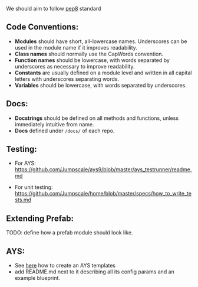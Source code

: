 We should aim to follow [pep8](https://www.python.org/dev/peps/pep-0008/) standard

## Code Conventions:
 - __Modules__ should have short, all-lowercase names. Underscores can be used in the module name if it improves readability.
 - __Class names__ should normally use the CapWords convention.
 - __Function names__ should be lowercase, with words separated by underscores as necessary to improve readability.
 - __Constants__ are usually defined on a module level and written in all capital letters with underscores separating words.
 - __Variables__ should be lowercase, with words separated by underscores.

## Docs:
  - __Docstrings__ should be defined on all methods and functions, unless immediately intuitive from name.
  - __Docs__ defined under `/docs/` of each repo.

## Testing:
 - For AYS:
 https://github.com/Jumpscale/ays9/blob/master/ays_testrunner/readme.md

 - For unit testing:
 https://github.com/Jumpscale/home/blob/master/specs/how_to_write_tests.md


## Extending Prefab:
 TODO: define how a prefab module should look like.

## AYS:
  - See [here](https://github.com/Jumpscale/ays9/blob/master/docs/walkthroughs/Create_actor_template.md) how to create an AYS templates
  - add README.md next to it describing all its config params and an example blueprint.
